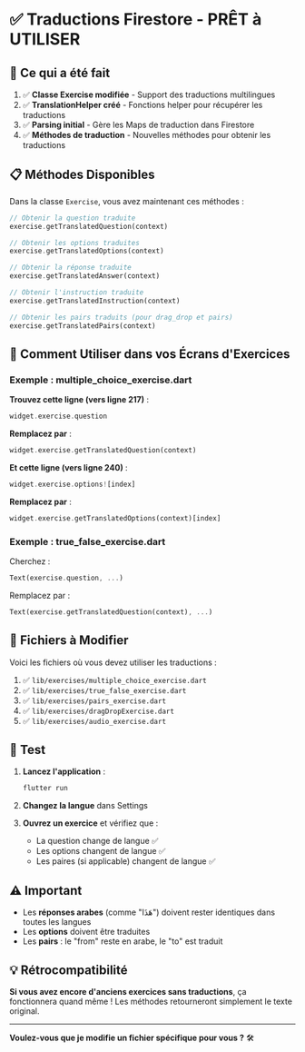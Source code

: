 # ✅ Traductions Firestore - PRÊT à UTILISER

## 🎉 Ce qui a été fait

1. ✅ **Classe Exercise modifiée** - Support des traductions multilingues
2. ✅ **TranslationHelper créé** - Fonctions helper pour récupérer les traductions
3. ✅ **Parsing initial** - Gère les Maps de traduction dans Firestore
4. ✅ **Méthodes de traduction** - Nouvelles méthodes pour obtenir les traductions

## 📋 Méthodes Disponibles

Dans la classe `Exercise`, vous avez maintenant ces méthodes :

```dart
// Obtenir la question traduite
exercise.getTranslatedQuestion(context)

// Obtenir les options traduites
exercise.getTranslatedOptions(context)

// Obtenir la réponse traduite
exercise.getTranslatedAnswer(context)

// Obtenir l'instruction traduite
exercise.getTranslatedInstruction(context)

// Obtenir les pairs traduits (pour drag_drop et pairs)
exercise.getTranslatedPairs(context)
```

## 🔧 Comment Utiliser dans vos Écrans d'Exercices

### Exemple : multiple_choice_exercise.dart

**Trouvez cette ligne (vers ligne 217)** :
```dart
widget.exercise.question
```

**Remplacez par** :
```dart
widget.exercise.getTranslatedQuestion(context)
```

**Et cette ligne (vers ligne 240)** :
```dart
widget.exercise.options![index]
```

**Remplacez par** :
```dart
widget.exercise.getTranslatedOptions(context)[index]
```

### Exemple : true_false_exercise.dart

Cherchez :
```dart
Text(exercise.question, ...)
```

Remplacez par :
```dart
Text(exercise.getTranslatedQuestion(context), ...)
```

## 📝 Fichiers à Modifier

Voici les fichiers où vous devez utiliser les traductions :

1. ✅ `lib/exercises/multiple_choice_exercise.dart`
2. ✅ `lib/exercises/true_false_exercise.dart`
3. ✅ `lib/exercises/pairs_exercise.dart`
4. ✅ `lib/exercises/dragDropExercise.dart`
5. ✅ `lib/exercises/audio_exercise.dart`

## 🧪 Test

1. **Lancez l'application** :
   ```bash
   flutter run
   ```

2. **Changez la langue** dans Settings

3. **Ouvrez un exercice** et vérifiez que :
   - La question change de langue ✅
   - Les options changent de langue ✅
   - Les paires (si applicable) changent de langue ✅

## ⚠️ Important

- Les **réponses arabes** (comme "هَذَا") doivent rester identiques dans toutes les langues
- Les **options** doivent être traduites
- Les **pairs** : le "from" reste en arabe, le "to" est traduit

## 💡 Rétrocompatibilité

**Si vous avez encore d'anciens exercices sans traductions**, ça fonctionnera quand même ! Les méthodes retourneront simplement le texte original.

---

**Voulez-vous que je modifie un fichier spécifique pour vous ?** 🛠️

